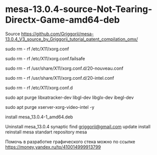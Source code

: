 # mesa-13.0.4-source-Not-Tearing-Directx-Game-amd64-deb

Source https://github.com/Griggorii/mesa-13.0.4_V3_source_by_Griggorii_tutorial_patent_compilation_omx/

sudo rm - rf /etc/X11/xorg.conf

sudo rm - rf /etc/X11/xorg.conf.failsafe

sudo rm - rf /usr/share/X11/xorg.conf.d/20-nouveau.conf

sudo rm - rf /usr/share/X11/xorg.conf.d/20-intel.conf

sudo rm - rf /etc/X11/xorg.conf.d

sudo apt purge libxatracker-dev libgl-dev libglx-dev ibegl-dev 

sudo apt purge xserver-xorg-video-intel -y

install mesa_13.0.4-1_amd64.deb

Uninstall mesa_13.0.4 synaptic find griggorii@gmail.com update install reinstall mesa standart repository mesa

Помочь в разработке графического стека можно по ссылке https://money.yandex.ru/to/410014999913799 

